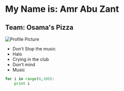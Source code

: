 # My Name is: Amr Abu Zant
## Team: Osama's Pizza


![Profile Picture](http://i.imgur.com/lL5kNr3.jpg)

+ Don't Stop the music
+ Halo
+ Crying in the club
+ Don't mind
+ Music

```python
for i in range(0,100):
    print i
```
